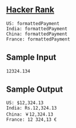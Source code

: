 ## [Hacker Rank](https://www.hackerrank.com/challenges/java-currency-formatter)

```
US: formattedPayment
India: formattedPayment
China: formattedPayment
France: formattedPayment
```

## Sample Input

```
12324.134
```

## Sample Output

```
US: $12,324.13
India: Rs.12,324.13
China: ￥12,324.13
France: 12 324,13 €
```